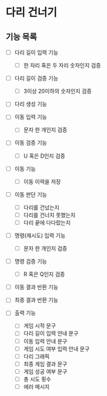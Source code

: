 # 다리 건너기

## 기능 목록

- [ ] 다리 길이 입력 기능
    - [ ] 한 자리 혹은 두 자리 숫자인지 검증

- [ ] 다리 길이 검증 기능
    -  [ ] 3이상 20이하의 숫자인지 검증

- [ ] 다리 생성 기능

- [ ] 이동 입력 기능
    - [ ] 문자 한 개인지 검증

- [ ] 이동 검증 기능
    - [ ] U 혹은 D인지 검증

- [ ] 이동 기능
    - [ ] 이동 이력을 저장

- [ ] 이동 판단 기능
    - [ ] 다리를 건넜는지
    - [ ] 다리를 건너지 못했는지
    - [ ] 다리 끝에 다다랐는지

- [ ] 명령(재시도) 입력 기능
    - [ ] 문자 한 개인지 검증

- [ ] 명령 검증 기능
    - [ ] R 혹은 Q인지 검증

- [ ] 이동 결과 반환 기능

- [ ] 최종 결과 반환 기능

- [ ] 출력 기능
    - [ ] 게임 시작 문구
    - [ ] 다리 길이 입력 안내 문구
    - [ ] 이동 입력 안내 문구
    - [ ] 게임 시도 여부 입력 안내 문구
    - [ ] 다리 그래픽
    - [ ] 최종 게임 결과 문구
    - [ ] 게임 성공 여부 문구
    - [ ] 총 시도 횟수
    - [ ] 에러 메시지